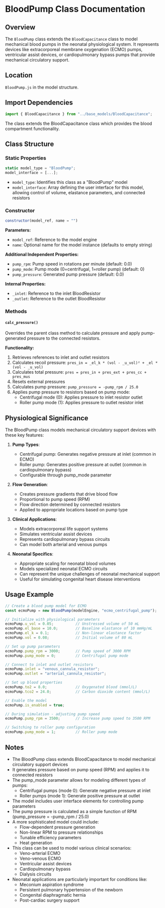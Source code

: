 # BloodPump Class Documentation

## Overview

The `BloodPump` class extends the `BloodCapacitance` class to model mechanical blood pumps in the neonatal physiological system. It represents devices like extracorporeal membrane oxygenation (ECMO) pumps, ventricular assist devices, or cardiopulmonary bypass pumps that provide mechanical circulatory support.

## Location

`BloodPump.js` in the model structure.

## Import Dependencies

```javascript
import { BloodCapacitance } from "../base_models/BloodCapacitance";
```

The class extends the BloodCapacitance class which provides the blood compartment functionality.

## Class Structure

### Static Properties

```javascript
static model_type = "BloodPump";
model_interface = [...];
```

- `model_type`: Identifies this class as a "BloodPump" model
- `model_interface`: Array defining the user interface for this model, allowing control of volume, elastance parameters, and connected resistors

### Constructor

```javascript
constructor(model_ref, name = "")
```

**Parameters:**
- `model_ref`: Reference to the model engine
- `name`: Optional name for the model instance (defaults to empty string)

**Additional Independent Properties:**
- `pump_rpm`: Pump speed in rotations per minute (default: 0.0)
- `pump_mode`: Pump mode (0=centrifugal, 1=roller pump) (default: 0)
- `pump_pressure`: Generated pump pressure (default: 0.0)

**Internal Properties:**
- `_inlet`: Reference to the inlet BloodResistor
- `_outlet`: Reference to the outlet BloodResistor

### Methods

#### `calc_pressure()`

Overrides the parent class method to calculate pressure and apply pump-generated pressure to the connected resistors.

**Functionality:**
1. Retrieves references to inlet and outlet resistors
2. Calculates recoil pressure: `pres_in = _el_k * (vol - _u_vol)² + _el * (vol - _u_vol)`
3. Calculates total pressure: `pres = pres_in + pres_ext + pres_cc + pres_mus`
4. Resets external pressures
5. Calculates pump pressure: `pump_pressure = -pump_rpm / 25.0`
6. Applies pump pressure to resistors based on pump mode:
   - Centrifugal mode (0): Applies pressure to inlet resistor outlet
   - Roller pump mode (1): Applies pressure to outlet resistor inlet

## Physiological Significance

The BloodPump class models mechanical circulatory support devices with these key features:

1. **Pump Types**:
   - Centrifugal pump: Generates negative pressure at inlet (common in ECMO)
   - Roller pump: Generates positive pressure at outlet (common in cardiopulmonary bypass)
   - Configurable through pump_mode parameter

2. **Flow Generation**:
   - Creates pressure gradients that drive blood flow
   - Proportional to pump speed (RPM)
   - Flow direction determined by connected resistors
   - Applied to appropriate locations based on pump type

3. **Clinical Applications**:
   - Models extracorporeal life support systems
   - Simulates ventricular assist devices
   - Represents cardiopulmonary bypass circuits
   - Can model both arterial and venous pumps

4. **Neonatal Specifics**:
   - Appropriate scaling for neonatal blood volumes
   - Models specialized neonatal ECMO circuits
   - Can represent the unique challenges of neonatal mechanical support
   - Useful for simulating congenital heart disease interventions

## Usage Example

```javascript
// Create a blood pump model for ECMO
const ecmoPump = new BloodPump(modelEngine, "ecmo_centrifugal_pump");

// Initialize with physiological parameters
ecmoPump.u_vol = 0.05;          // Unstressed volume of 50 mL
ecmoPump.el_base = 10.0;        // Baseline elastance of 10 mmHg/mL
ecmoPump.el_k = 0.1;            // Non-linear elastance factor
ecmoPump.vol = 0.08;            // Initial volume of 80 mL

// Set up pump parameters
ecmoPump.pump_rpm = 3000;       // Pump speed of 3000 RPM
ecmoPump.pump_mode = 0;         // Centrifugal pump mode

// Connect to inlet and outlet resistors
ecmoPump.inlet = "venous_cannula_resistor";
ecmoPump.outlet = "arterial_cannula_resistor";

// Set up blood properties
ecmoPump.to2 = 8.0;             // Oxygenated blood (mmol/L)
ecmoPump.tco2 = 24.0;           // Carbon dioxide content (mmol/L)

// Enable the model
ecmoPump.is_enabled = true;

// During simulation - adjusting pump speed
ecmoPump.pump_rpm = 3500;       // Increase pump speed to 3500 RPM

// Switching to roller pump configuration
ecmoPump.pump_mode = 1;         // Roller pump mode
```

## Notes

- The BloodPump class extends BloodCapacitance to model mechanical circulatory support devices
- It generates pressure based on pump speed (RPM) and applies it to connected resistors
- The pump_mode parameter allows for modeling different types of pumps:
  - Centrifugal pumps (mode 0): Generate negative pressure at inlet
  - Roller pumps (mode 1): Generate positive pressure at outlet
- The model includes user interface elements for controlling pump parameters
- The pump pressure is calculated as a simple function of RPM (pump_pressure = -pump_rpm / 25.0)
- A more sophisticated model could include:
  - Flow-dependent pressure generation
  - Non-linear RPM to pressure relationships
  - Tunable efficiency parameters
  - Heat generation
- This class can be used to model various clinical scenarios:
  - Veno-arterial ECMO
  - Veno-venous ECMO
  - Ventricular assist devices
  - Cardiopulmonary bypass
  - Dialysis circuits
- Neonatal applications are particularly important for conditions like:
  - Meconium aspiration syndrome
  - Persistent pulmonary hypertension of the newborn
  - Congenital diaphragmatic hernia
  - Post-cardiac surgery support
